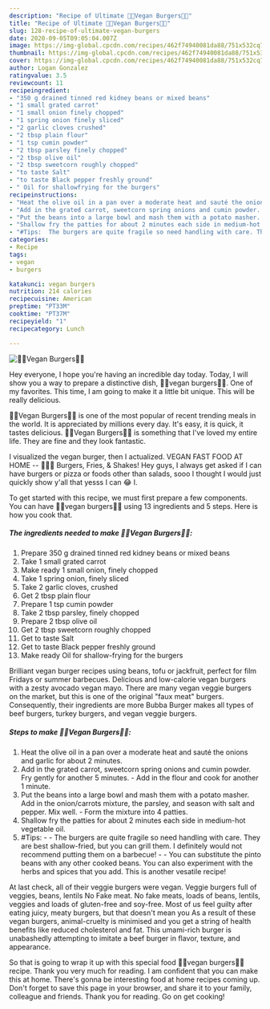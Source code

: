 ```yaml
---
description: "Recipe of Ultimate 🍔🍟Vegan Burgers🍟🍔"
title: "Recipe of Ultimate 🍔🍟Vegan Burgers🍟🍔"
slug: 128-recipe-of-ultimate-vegan-burgers
date: 2020-09-05T09:05:04.007Z
image: https://img-global.cpcdn.com/recipes/462f74940081da88/751x532cq70/🍔🍟vegan-burgers🍟🍔-recipe-main-photo.jpg
thumbnail: https://img-global.cpcdn.com/recipes/462f74940081da88/751x532cq70/🍔🍟vegan-burgers🍟🍔-recipe-main-photo.jpg
cover: https://img-global.cpcdn.com/recipes/462f74940081da88/751x532cq70/🍔🍟vegan-burgers🍟🍔-recipe-main-photo.jpg
author: Logan Gonzalez
ratingvalue: 3.5
reviewcount: 11
recipeingredient:
- "350 g drained tinned red kidney beans or mixed beans"
- "1 small grated carrot"
- "1 small onion finely chopped"
- "1 spring onion finely sliced"
- "2 garlic cloves crushed"
- "2 tbsp plain flour"
- "1 tsp cumin powder"
- "2 tbsp parsley finely chopped"
- "2 tbsp olive oil"
- "2 tbsp sweetcorn roughly chopped"
- "to taste Salt"
- "to taste Black pepper freshly ground"
- " Oil for shallowfrying for the burgers"
recipeinstructions:
- "Heat the olive oil in a pan over a moderate heat and sauté the onions and garlic for about 2 minutes."
- "Add in the grated carrot, sweetcorn spring onions and cumin powder. Fry gently for another 5 minutes. Add in the flour and cook for another 1 minute."
- "Put the beans into a large bowl and mash them with a potato masher. Add in the onion/carrots mixture, the parsley, and season with salt and pepper. Mix well. Form the mixture into 4 patties."
- "Shallow fry the patties for about 2 minutes each side in medium-hot vegetable oil."
- "#Tips:  The burgers are quite fragile so need handling with care. They are best shallow-fried, but you can grill them. I definitely would not recommend putting them on a barbecue!  You can substitute the pinto beans with any other cooked beans. You can also experiment with the herbs and spices that you add. This is another vesatile recipe!"
categories:
- Recipe
tags:
- vegan
- burgers

katakunci: vegan burgers 
nutrition: 214 calories
recipecuisine: American
preptime: "PT33M"
cooktime: "PT37M"
recipeyield: "1"
recipecategory: Lunch

---
```



![🍔🍟Vegan Burgers🍟🍔](https://img-global.cpcdn.com/recipes/462f74940081da88/751x532cq70/🍔🍟vegan-burgers🍟🍔-recipe-main-photo.jpg)

Hey everyone, I hope you're having an incredible day today. Today, I will show you a way to prepare a distinctive dish, 🍔🍟vegan burgers🍟🍔. One of my favorites. This time, I am going to make it a little bit unique. This will be really delicious.

🍔🍟Vegan Burgers🍟🍔 is one of the most popular of recent trending meals in the world. It is appreciated by millions every day. It's easy, it is quick, it tastes delicious. 🍔🍟Vegan Burgers🍟🍔 is something that I've loved my entire life. They are fine and they look fantastic.

I visualized the vegan burger, then I actualized. VEGAN FAST FOOD AT HOME -- 🍔🍟🍨 Burgers, Fries, &amp; Shakes! Hey guys, I always get asked if I can have burgers or pizza or foods other than salads, sooo I thought I would just quickly show y&#39;all that yesss I can 😂 I.


To get started with this recipe, we must first prepare a few components. You can have 🍔🍟vegan burgers🍟🍔 using 13 ingredients and 5 steps. Here is how you cook that.

<!--inarticleads1-->

##### The ingredients needed to make 🍔🍟Vegan Burgers🍟🍔:

1. Prepare 350 g drained tinned red kidney beans or mixed beans
1. Take 1 small grated carrot
1. Make ready 1 small onion, finely chopped
1. Take 1 spring onion, finely sliced
1. Take 2 garlic cloves, crushed
1. Get 2 tbsp plain flour
1. Prepare 1 tsp cumin powder
1. Take 2 tbsp parsley, finely chopped
1. Prepare 2 tbsp olive oil
1. Get 2 tbsp sweetcorn roughly chopped
1. Get to taste Salt
1. Get to taste Black pepper freshly ground
1. Make ready  Oil for shallow-frying for the burgers


Brilliant vegan burger recipes using beans, tofu or jackfruit, perfect for film Fridays or summer barbecues. Delicious and low-calorie vegan burgers with a zesty avocado vegan mayo. There are many vegan veggie burgers on the market, but this is one of the original &#34;faux meat&#34; burgers. Consequently, their ingredients are more Bubba Burger makes all types of beef burgers, turkey burgers, and vegan veggie burgers. 

<!--inarticleads2-->

##### Steps to make 🍔🍟Vegan Burgers🍟🍔:

1. Heat the olive oil in a pan over a moderate heat and sauté the onions and garlic for about 2 minutes.
1. Add in the grated carrot, sweetcorn spring onions and cumin powder. Fry gently for another 5 minutes. - Add in the flour and cook for another 1 minute.
1. Put the beans into a large bowl and mash them with a potato masher. Add in the onion/carrots mixture, the parsley, and season with salt and pepper. Mix well. - Form the mixture into 4 patties.
1. Shallow fry the patties for about 2 minutes each side in medium-hot vegetable oil.
1. #Tips: -  - The burgers are quite fragile so need handling with care. They are best shallow-fried, but you can grill them. I definitely would not recommend putting them on a barbecue! -  - You can substitute the pinto beans with any other cooked beans. You can also experiment with the herbs and spices that you add. This is another vesatile recipe!


At last check, all of their veggie burgers were vegan. Veggie burgers full of veggies, beans, lentils No Fake meat. No fake meats, loads of beans, lentils, veggies and loads of gluten-free and soy-free. Most of us feel guilty after eating juicy, meaty burgers, but that doesn&#39;t mean you As a result of these vegan burgers, animal-cruelty is minimised and you get a string of health benefits like reduced cholesterol and fat. This umami-rich burger is unabashedly attempting to imitate a beef burger in flavor, texture, and appearance. 

So that is going to wrap it up with this special food 🍔🍟vegan burgers🍟🍔 recipe. Thank you very much for reading. I am confident that you can make this at home. There's gonna be interesting food at home recipes coming up. Don't forget to save this page in your browser, and share it to your family, colleague and friends. Thank you for reading. Go on get cooking!
